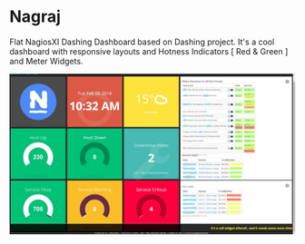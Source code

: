 # Nagraj
Flat NagiosXI Dashing Dashboard based on Dashing project.
It's a cool dashboard with responsive layouts and Hotness Indicators [ Red & Green ]  and Meter Widgets.

![alt text](https://github.com/Jackuna/Nagraj/blob/master/NagRaj.jpg)
